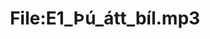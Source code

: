 ---
title: File:E1_Þú_átt_bíl.mp3
recording of: Þú átt bíl.
reading speed: slow
speaker: E
license: CC0
---